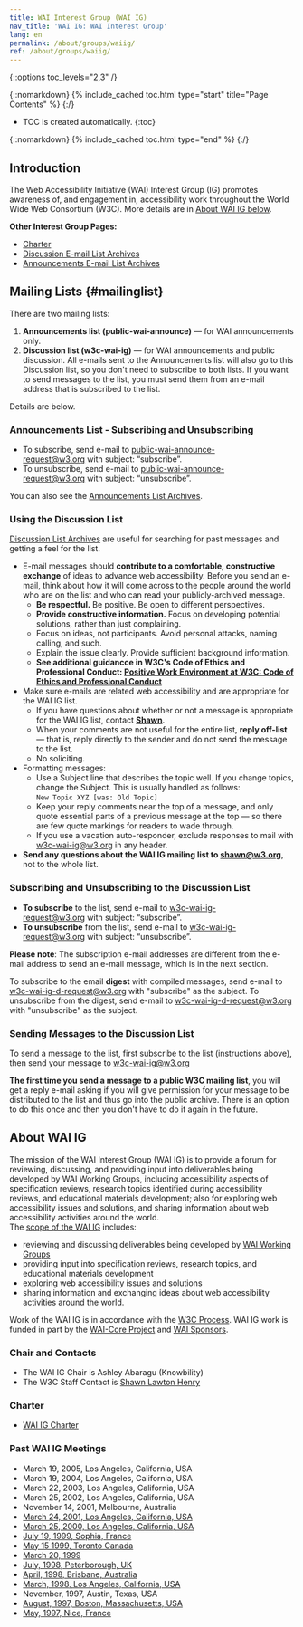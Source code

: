 ```yaml
---
title: WAI Interest Group (WAI IG)
nav_title: 'WAI IG: WAI Interest Group'
lang: en
permalink: /about/groups/waiig/
ref: /about/groups/waiig/
---
```


{::options toc_levels="2,3" /}

{::nomarkdown}
{% include_cached toc.html type="start" title="Page Contents" %}
{:/}

-   TOC is created automatically.
{:toc}

{::nomarkdown}
{% include_cached toc.html type="end" %}
{:/}

## Introduction

The Web Accessibility Initiative (WAI) Interest Group (IG) promotes awareness of, and engagement in, accessibility work throughout the World Wide Web Consortium (W3C). More details are in [About WAI IG below](#about-wai-ig).

**Other Interest Group Pages:**

-   [Charter](/WAI/IG/20200804)
-   [Discussion E-mail List Archives](http://lists.w3.org/Archives/Public/w3c-wai-ig/)
-   [Announcements E-mail List Archives](http://lists.w3.org/Archives/Public/public-wai-announce/)

## Mailing Lists {#mailinglist}

There are two mailing lists:
1. **Announcements list (public-wai-announce)** &mdash; for WAI announcements only.
2. **Discussion list (w3c-wai-ig)** &mdash; for WAI announcements and public discussion. All e-mails sent to the Announcements list will also go to this Discussion list, so you don't need to subscribe to both lists. If you want to send messages to the list, you must send them from an e-mail address that is subscribed to the list.

Details are below.

### Announcements List - Subscribing and Unsubscribing

* To subscribe, send e-mail to <a href="mailto:public-wai-announce-request@w3.org?subject=subscribe">public-wai-announce-request@w3.org with subject: &ldquo;subscribe&rdquo;</a>.
* To unsubscribe, send e-mail to <a href="mailto:public-wai-announce-request@w3.org?subject=unsubscribe">public-wai-announce-request@w3.org with subject: &ldquo;unsubscribe&rdquo;</a>.

You can also see the [Announcements List Archives](http://lists.w3.org/Archives/Public/public-wai-announce/).

### Using the Discussion List

[Discussion List Archives](http://lists.w3.org/Archives/Public/w3c-wai-ig/) are useful for
searching for past messages and getting a feel for the list.

-   E-mail messages should **contribute to a comfortable, constructive
    exchange** of ideas to advance web accessibility. Before you send
    an e-mail, think about how it will come across to the people around the world who are on the list and who can read your publicly-archived message.
    -   **Be respectful.** Be positive. Be open to different perspectives.
    -   **Provide constructive information.** Focus on developing potential solutions, rather than just complaining.
    -   Focus on ideas, not participants. Avoid personal attacks, naming calling, and such.
    -   Explain the issue clearly. Provide sufficient background information.
    -   **See additional guidancce in W3C's Code of Ethics and Professional Conduct: [Positive Work Environment at W3C: Code of Ethics and Professional Conduct](https://www.w3.org/Consortium/cepc/)**
-   Make sure e-mails are related web accessibility and are appropriate
    for the WAI IG list.
    -   If you have questions about whether or not a message is
        appropriate for the WAI IG list, contact
        **[Shawn](http://w3.org/People/Shawn/)**.
    -   When your comments are not useful for the entire list, **reply
        off-list** — that is, reply directly to the sender and do not
        send the message to the list.
    -   No soliciting.
-   Formatting messages:
    -   Use a Subject line that describes the topic well. If you change
        topics, change the Subject. This is usually handled as follows:<br>
        `New Topic XYZ [was: Old Topic]`
    -   Keep your reply comments near the top of a message, and only
        quote essential parts of a previous message at the top — so
        there are few quote markings for readers to wade through.
    -   If you use a vacation auto-responder, exclude responses to mail
        with w3c-wai-ig@w3.org in any header.<br>
-   **Send any questions about the WAI IG mailing list to
    <shawn@w3.org>**, not to the whole list. 

### Subscribing and Unsubscribing to the Discussion List

-   **To subscribe** to the list, send e-mail to <a href="mailto:w3c-wai-ig-request@w3.org?subject=subscribe">w3c-wai-ig-request@w3.org with subject: &ldquo;subscribe&rdquo;</a>.
-   **To unsubscribe** from the list, send e-mail to <a href="mailto:w3c-wai-ig-request@w3.org?subject=unsubscribe">w3c-wai-ig-request@w3.org with subject: &ldquo;unsubscribe&rdquo;</a>.

**Please note**: The subscription e-mail addresses are different from
the e-mail address to send an e-mail message, which is in the next
section.

To subscribe to the email **digest** with compiled messages, send e-mail
to <w3c-wai-ig-d-request@w3.org> with "subscribe" as the subject. To
unsubscribe from the digest, send e-mail to
<w3c-wai-ig-d-request@w3.org> with "unsubscribe" as the subject.

### Sending Messages to the Discussion List

To send a message to the list, first subscribe to the list (instructions
above), then send your message to
[w3c-wai-ig@w3.org](mailto:w3c-wai-ig@w3.org)

**The first time you send a message to a public W3C mailing list**, you
will get a reply e-mail asking if you will give permission for your
message to be distributed to the list and thus go into the public
archive. There is an option to do this once and then you don't have to
do it again in the future.

## About WAI IG

The mission of the WAI Interest
Group (WAI IG) is to provide a
forum for reviewing, discussing, and providing input into deliverables
being developed by WAI Working Groups, including accessibility aspects
of specification reviews, research topics identified during
accessibility reviews, and educational materials development; also for
exploring web accessibility issues and solutions, and sharing
information about web accessibility activities around the world.<br>
The [scope of the WAI IG](/WAI/IG/20200804#scope)
includes:

-   reviewing and discussing deliverables being developed by [WAI
    Working Groups](/about/groups/)
-   providing input into specification reviews, research topics, and
    educational materials development
-   exploring web accessibility issues and solutions
-   sharing information and exchanging ideas about web accessibility
    activities around the world.<br>

Work of the WAI IG is in accordance with the [W3C
Process](http://www.w3.org/2015/Process-20150901/). WAI IG work is
funded in part by the [WAI-Core Project](http://www.w3.org/WAI/Core2015/) and [WAI
Sponsors](http://www.w3.org/WAI/Sponsor).

### Chair and Contacts

-   The WAI IG Chair is Ashley Abaragu (Knowbility)
-   The W3C Staff Contact is [Shawn Lawton
    Henry](http://www.w3.org/People/Shawn/)

### Charter

-   [WAI IG
    Charter](/WAI/IG/20200804)

### Past WAI IG Meetings

-   March 19, 2005, Los Angeles, California, USA
-   March 19, 2004, Los Angeles, California, USA
-   March 22, 2003, Los Angeles, California, USA
-   March 25, 2002, Los Angeles, California, USA
-   November 14, 2001, Melbourne, Australia
-   [March 24, 2001, Los Angeles, California,
    USA](http://www.w3.org/WAI/IG/2001/03-agenda.html)
-   [March 25, 2000, Los Angeles, California,
    USA](http://www.w3.org/WAI/2000/03/agenda#ig)
-   [July 19, 1999, Sophia,
    France](http://www.w3.org/WAI/1999/07/agenda.htm)
-   [May 15 1999, Toronto Canada](http://www.w3.org/WAI/1999/05/agenda)
-   [March 20, 1999](http://www.w3.org/WAI/1999/03/agenda.htm)
-   [July, 1998, Peterborough,
    UK](http://www.w3.org/WAI/1998/07/agenda.html)
-   [April, 1998, Brisbane,
    Australia](http://www.w3.org/WAI/1998/04/agenda.html)
-   [March, 1998, Los Angeles, California,
    USA](http://www.w3.org/WAI/1998/03/agenda.html)
-   November, 1997, Austin, Texas, USA
-   [August, 1997, Boston, Massachusetts,
    USA](http://www.w3.org/WAI/group/970805/agenda)
-   [May, 1997, Nice, France](http://www.w3.org/WAI/min22)
